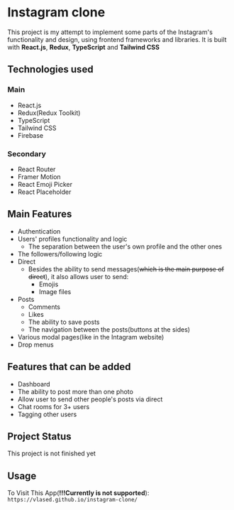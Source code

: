 # Instagram clone

This project is my attempt to implement some parts of the Instagram's functionality and design, using frontend frameworks and libraries. It is built with **React.js**, **Redux**, **TypeScript** and **Tailwind CSS** 

## Technologies used

### Main

+ React.js
+ Redux(Redux Toolkit)
+ TypeScript
+ Tailwind CSS
+ Firebase

### Secondary

+ React Router
+ Framer Motion
+ React Emoji Picker
+ React Placeholder

## Main Features

+ Authentication
+ Users' profiles functionality and logic
  + The separation between the user's own profile and the other ones
+ The followers/following logic
+ Direct
  + Besides the ability to send messages(~~which is the main purpose of direct~~), it also allows user to send:
    * Emojis
    * Image files
+ Posts
  + Comments
  + Likes
  + The ability to save posts
  + The navigation between the posts(buttons at the sides)
+ Various modal pages(like in the Intagram website)
+ Drop menus

## Features that can be added

+ Dashboard
+ The ability to post more than one photo
+ Allow user to send other people's posts via direct
+ Chat rooms for 3+ users
+ Tagging other users

## Project Status

This project is not finished yet

## Usage

To Visit This App(**!!!Currently is not supported**): `https://vlased.github.io/instagram-clone/`

